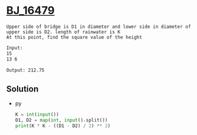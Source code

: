 # [BJ_16479](https://acmicpc.net/problem/16479)

```en
Upper side of bridge is D1 in diameter and lower side in diameter of upper side is D2. length of rainwater is K
At this point, find the square value of the height
```

```txt
Input:
15
13 6

Output: 212.75
```

## Solution

* py

  ```py
  K = int(input())
  D1, D2 = map(int, input().split())
  print(K * K - ((D1 - D2) / 2) ** 2)
  ```
